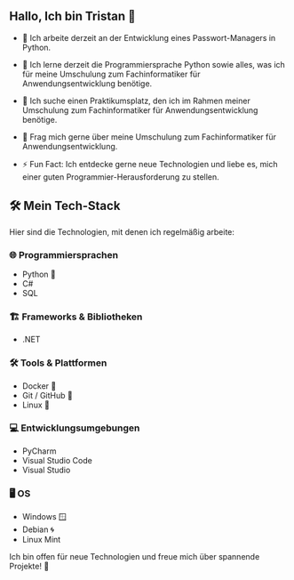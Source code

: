 ## Hallo, Ich bin Tristan 👋

- 🔭 Ich arbeite derzeit an der Entwicklung eines Passwort-Managers in Python.
    
- 🌱 Ich lerne derzeit die Programmiersprache Python sowie alles, was ich für meine Umschulung zum Fachinformatiker für Anwendungsentwicklung benötige.
    
- 👯 Ich suche einen Praktikumsplatz, den ich im Rahmen meiner Umschulung zum Fachinformatiker für Anwendungsentwicklung benötige.
    
- 💬 Frag mich gerne über meine Umschulung zum Fachinformatiker für Anwendungsentwicklung.
    
- ⚡ Fun Fact: Ich entdecke gerne neue Technologien und liebe es, mich einer guten Programmier-Herausforderung zu stellen.

## 🛠️ Mein Tech-Stack

Hier sind die Technologien, mit denen ich regelmäßig arbeite:

### 🌐 Programmiersprachen
- Python 🐍
- C#
- SQL

### 🏗️ Frameworks & Bibliotheken
- .NET

### 🛠️ Tools & Plattformen
- Docker 🐳
- Git / GitHub 🐙
- Linux 🐧

### 💻 Entwicklungsumgebungen
- PyCharm
- Visual Studio Code
- Visual Studio

### 🖥️ OS
- Windows 🪟
- Debian 🌀
- Linux Mint 

Ich bin offen für neue Technologien und freue mich über spannende Projekte! 🚀
